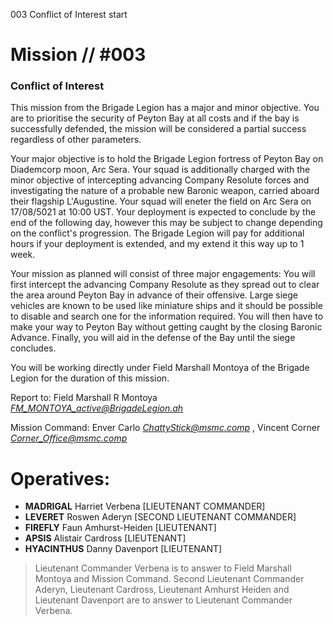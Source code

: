 003
Conflict of Interest
start

# Mission // #003

### Conflict of Interest

This mission from the Brigade Legion has a major and minor objective. You are to prioritise the security of Peyton Bay at all costs and if the bay is successfully defended, the mission will be considered a partial success regardless of other parameters.

Your major objective is to hold the Brigade Legion fortress of Peyton Bay on Diademcorp moon, Arc Sera. Your squad is additionally charged with the minor objective of intercepting advancing Company Resolute forces and investigating the nature of a probable new Baronic weapon, carried aboard their flagship L'Augustine. Your squad will eneter the field on Arc Sera on 17/08/5021 at 10:00 UST. Your deployment is expected to conclude by the end of the following day, however this may be subject to change depending on the conflict's progression. The Brigade Legion will pay for additional hours if your deployment is extended, and my extend it this way up to 1 week.

Your mission as planned will consist of three major engagements: You will first intercept the advancing Company Resolute as they spread out to clear the area around Peyton Bay in advance of their offensive. Large siege vehicles are known to be used like miniature ships and it should be possible to disable and search one for the information required. You will then have to make your way to Peyton Bay without getting caught by the closing Baronic Advance. Finally, you will aid in the defense of the Bay until the siege concludes.

You will be working directly under Field Marshall Montoya of the Brigade Legion for the duration of this mission.


Report to:
Field Marshall R Montoya *FM_MONTOYA_active@BrigadeLegion.ah*

Mission Command:
Enver Carlo *ChattyStick@msmc.comp* , Vincent Corner *Corner_Office@msmc.comp*


# Operatives:
* **MADRIGAL** Harriet Verbena [LIEUTENANT COMMANDER]
* **LEVERET** Roswen Aderyn [SECOND LIEUTENANT COMMANDER]
* **FIREFLY** Faun Amhurst-Heiden [LIEUTENANT]
* **APSIS** Alistair Cardross [LIEUTENANT]
* **HYACINTHUS** Danny Davenport [LIEUTENANT]

> Lieutenant Commander Verbena is to answer to Field Marshall Montoya and Mission Command. Second Lieutenant Commander Aderyn, Lieutenant Cardross, Lieutenant Amhurst Heiden and Lieutenant Davenport are to answer to Lieutenant Commander Verbena.
